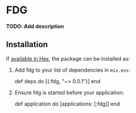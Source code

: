# FDG

**TODO: Add description**

## Installation

If [available in Hex](https://hex.pm/docs/publish), the package can be installed as:

  1. Add fdg to your list of dependencies in `mix.exs`:

        def deps do
          [{:fdg, "~> 0.0.1"}]
        end

  2. Ensure fdg is started before your application:

        def application do
          [applications: [:fdg]]
        end
